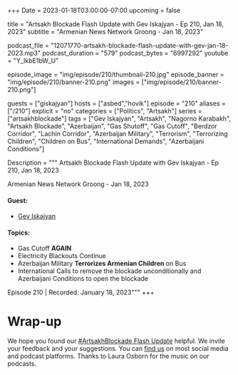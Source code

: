 +++
Date = 2023-01-18T03:00:00-07:00
upcoming = false

title = "Artsakh Blockade Flash Update with Gev Iskajyan - Ep 210, Jan 18, 2023"
subtitle = "Armenian News Network Groong - Jan 18, 2023"

podcast_file = "12071770-artsakh-blockade-flash-update-with-gev-jan-18-2023.mp3"
podcast_duration = "579"
podcast_bytes = "6997292"
youtube = "Y_IkbE1bW_U"

episode_image = "img/episode/210/thumbnail-210.jpg"
episode_banner = "img/episode/210/banner-210.png"
images = ["img/episode/210/banner-210.png"]

guests = ["giskajyan"]
hosts = ["asbed","hovik"]
episode = "210"
aliases = ["/210"]
explicit = "no"
categories = ["Politics", "Artsakh"]
series = ["artsakhblockade"]
tags = ["Gev Iskajyan", "Artsakh", "Nagorno Karabakh", "Artsakh Blockade", "Azerbaijan", "Gas Shutoff", "Gas Cutoff", "Berdzor Corridor", "Lachin Corridor", "Azerbaijan Military", "Terrorism", "Terrorizing Children", "Children on Bus", "International Demands", "Azerbaijani Conditions"]

Description = """
Artsakh Blockade Flash Update with Gev Iskajyan - Ep 210, Jan 18, 2023

Armenian News Network Groong - Jan 18, 2023

#### Guest: 
* [Gev Iskajyan](/guest/giskajyan)

#### Topics:
* Gas Cutoff __AGAIN__
* Electricity Blackouts Continue
* Azerbaijan Military __Terrorizes Armenian Children__ on Bus
* International Calls to remove the blockade unconditionally and Azerbaijani Conditions to open the blockade

Episode 210 | Recorded: January 18, 2023"""
+++


# Wrap-up

We hope you found our [#ArtsakhBlockade Flash Update](https://podcasts.groong.org/) helpful. We invite your feedback and your suggestions. You can [find us](https://linktr.ee/groong) on most social media and podcast platforms. Thanks to Laura Osborn for the music on our podcasts.
